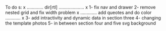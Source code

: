 To do s:
 x .............  dir[rtl]  .................... x
 1- fix nav and drawer
 2- remove nested grid and fix width problem
 x ............. add queotes and do color ............ x
 3- add intractivity and dynamic data in section three
 4- changing the template photos
 5- in between section four and five svg background
 
